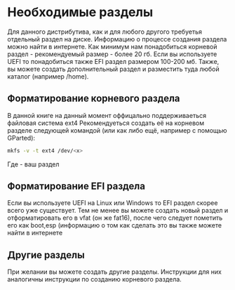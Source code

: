 # Необходимые разделы
Для данного дистрибутива, как и для любого другого требуетья отдельный раздел на диске.
Информацию о процессе создания раздела можно найти в интернете.
Как минимум нам понадобиться корневой раздел - рекомендуемый размер - более 20 гб.
Если вы используете UEFI то понадобиться также EFI раздел размером 100-200 мб.
Также, вы можете создать дополнительный раздел и разместить туда любой каталог (например /home).
## Форматирование корневого раздела
В данной книге на данный момент оффицально поддерживаеться файловая система ext4
Рекомендуеться создать её на корневом разделе следующей командой (или как либо ещё, например с помощью GParted): 
```bash
mkfs -v -t ext4 /dev/<x>
```
Где <x> - ваш раздел
  
## Форматирование EFI раздела
Если вы используете UEFI на Linux или Windows то EFI раздел скорее всего уже существует.
Тем не менее вы можете создать новый раздел и отформатировать его в vfat (он же fat16), после чего следует пометить его как boot,esp (информацию о том как сделать это вы также можете найти в интернете

## Другие разделы
При желании вы можете создать другие разделы. Инструкции для них аналогичны инструкции по созданию корневого раздела.
